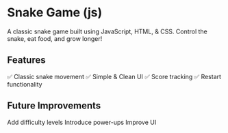 # Snake Game (js)
A classic snake game built using JavaScript, HTML, & CSS. Control the snake, eat food, and grow longer!

## Features
✅ Classic snake movement
✅ Simple & Clean UI
✅ Score tracking
✅ Restart functionality

## Future Improvements
Add difficulty levels
Introduce power-ups
Improve UI